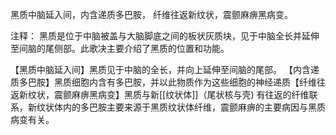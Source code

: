 黑质中脑延入间，内含递质多巴胺，
纤维往返新纹状，震颤麻痹黑病变。

注释：
黑质是位于中脑被盖与大脑脚底之间的板状灰质块，见于中脑全长并延伸至间脑的尾侧部。此歌决主要介绍了黑质的位置和功能。

【黑质中脑延入间】黑质见于中脑的全长，并向上延伸至间脑的尾部。
【内含递质多巴胺】黑质细胞内含有多巴胺，并以此物质作为这些细胞的神经递质【纤维往返新纹状，震颤麻痹黑病变】黑质与新[[纹状体]]（尾状核与壳) 有往返的纤维联系，新纹状体内的多巴胺主要来源于黑质纹状体纤维，震颤麻痹的主要病因与黑质病变有关。